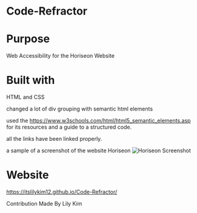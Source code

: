 # Code-Refractor

# Purpose 
Web Accessibility for the Horiseon Website

# Built with 
HTML and CSS 

changed a lot of div grouping with semantic html elements 

used the https://www.w3schools.com/html/html5_semantic_elements.asp for its resources and a guide to a structured code. 

all the links have been linked properly.

a sample of a screenshot of the website Horiseon 
![Horiseon Screenshot](https://user-images.githubusercontent.com/78708872/109407506-4f9d0580-794f-11eb-99c9-f3570dfa9cc7.png)

# Website 
https://itslilykim12.github.io/Code-Refractor/

Contribution 
Made By Lily Kim 

